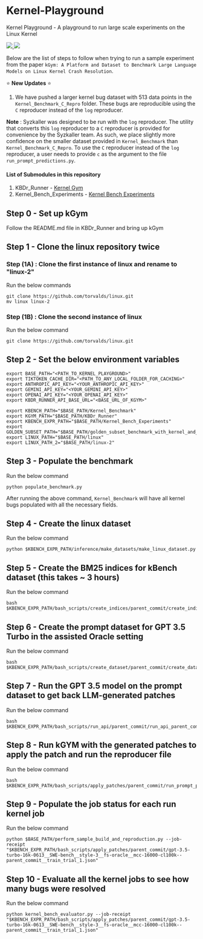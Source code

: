 # Kernel-Playground
Kernel Playground - A playground to run large scale experiments on the Linux Kernel
<p align="left">
    <a href="https://arxiv.org/abs/2407.02680"><img src="https://img.shields.io/badge/arXiv-2407.02680-b31b1b.svg?style=for-the-badge"> </a>
    <a href="https://opensource.org/license/mit/"><img src="https://img.shields.io/badge/License-MIT-blue.svg?style=for-the-badge"> </a>
</p>

Below are the list of steps to follow when trying to run a sample experiment from the paper ```kGym: A Platform and Dataset to Benchmark Large Language Models on Linux Kernel Crash Resolution```.

:star: **New Updates** :star:

1. We have pushed a larger kernel bug dataset with $513$ data points in the ```Kernel_Benchmark_C_Repro``` folder. These bugs are reproducible using the ```C``` reproducer instead of the ```log``` reproducer.

**Note** : Syzkaller was designed to be run with the ```log``` reproducer. The utility that converts this ```log``` reproducer to a ```C``` reproducer is provided for convenience by the Syzkaller team. As such, we place slightly more confidence on the smaller dataset provided in  ```Kernel_Benchmark``` than ```Kernel_Benchmark_C_Repro```. To use the ```C``` reproducer instead of the ```log``` reproducer, a user needs to provide ```c``` as the argument to the file  ```run_prompt_predictions.py```.


#### List of Submodules in this repository
1. KBDr_Runner - [Kernel Gym](https://github.com/Alex-Mathai-98/kGym-Kernel-Gym)
2. Kernel_Bench_Experiments - [Kernel Bench Experiments](https://github.com/Alex-Mathai-98/kGym-Kernel-Bench-Experiments)

## Step 0 - Set up kGym
Follow the README.md file in KBDr_Runner and bring up kGym

## Step 1 - Clone the linux repository twice
### Step (1A) : Clone the first instance of linux and rename to "linux-2"
Run the below commands
```
git clone https://github.com/torvalds/linux.git
mv linux linux-2
```

### Step (1B) : Clone the second instance of linux
Run the below command
```
git clone https://github.com/torvalds/linux.git
```

## Step 2 - Set the below environment variables
```
export BASE_PATH="<PATH_TO_KERNEL_PLAYGROUND>"
export TIKTOKEN_CACHE_DIR="<PATH_TO_ANY_LOCAL_FOLDER_FOR_CACHING>"
export ANTHROPIC_API_KEY="<YOUR_ANTHROPIC_API_KEY>"
export GEMINI_API_KEY="<YOUR_GEMINI_API_KEY>"
export OPENAI_API_KEY="<YOUR_OPENAI_API_KEY>"
export KBDR_RUNNER_API_BASE_URL="<BASE_URL_OF_KGYM>"

export KBENCH_PATH="$BASE_PATH/Kernel_Benchmark"
export KGYM_PATH="$BASE_PATH/KBDr_Runner"
export KBENCH_EXPR_PATH="$BASE_PATH/Kernel_Bench_Experiments"
export GOLDEN_SUBSET_PATH="$BASE_PATH/golden_subset_benchmark_with_kernel_and_image_try_3.json"
export LINUX_PATH="$BASE_PATH/linux"
export LINUX_PATH_2="$BASE_PATH/linux-2"
```

## Step 3 - Populate the benchmark
Run the below command
```
python populate_benchmark.py
```

After running the above command, ```Kernel_Benchmark``` will have all kernel bugs populated with all the necessary fields.


## Step 4 - Create the linux dataset
Run the below command
```
python $KBENCH_EXPR_PATH/inference/make_datasets/make_linux_dataset.py
```

## Step 5 - Create the BM25 indices for kBench dataset (this takes ~ 3 hours)
Run the below command
```
bash $KBENCH_EXPR_PATH/bash_scripts/create_indices/parent_commit/create_indices_parent_commit.sh
```

## Step 6 - Create the prompt dataset for GPT 3.5 Turbo in the assisted Oracle setting
Run the below command
```
bash $KBENCH_EXPR_PATH/bash_scripts/create_dataset/parent_commit/create_dataset_parent_commit_oracle_gpt_3.5_turbo.sh
```

## Step 7 - Run the GPT 3.5 model on the prompt dataset to get back LLM-generated patches
Run the below command
```
bash $KBENCH_EXPR_PATH/bash_scripts/run_api/parent_commit/run_api_parent_commit_oracle_prompting_for_gpt_3.5.sh
```

## Step 8 - Run kGYM with the generated patches to apply the patch and run the reproducer file
Run the below command
```
bash $KBENCH_EXPR_PATH/bash_scripts/apply_patches/parent_commit/run_prompt_predictions_parent_commit_oracle_gpt_3.5.sh
```

## Step 9 - Populate the job status for each run kernel job
Run the below command
```
python $BASE_PATH/perform_sample_build_and_reproduction.py --job-receipt "$KBENCH_EXPR_PATH/bash_scripts/apply_patches/parent_commit/gpt-3.5-turbo-16k-0613__SWE-bench__style-3__fs-oracle__mcc-16000-cl100k--parent_commit__train_trial_1.json"
```

## Step 10 - Evaluate all the kernel jobs to see how many bugs were resolved
Run the below command
```
python kernel_bench_evaluator.py --job-receipt "$KBENCH_EXPR_PATH/bash_scripts/apply_patches/parent_commit/gpt-3.5-turbo-16k-0613__SWE-bench__style-3__fs-oracle__mcc-16000-cl100k--parent_commit__train_trial_1.json"
```


